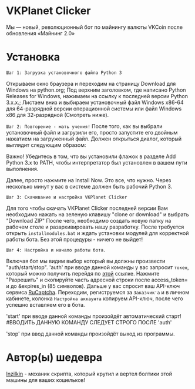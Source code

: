 # VKPlanet Clicker
Мы — новый, революционный бот по майнингу валюты VKCoin после обновления «Майнинг 2.0»


# Установка
`Шаг 1: Загрузка установочного файла Python 3`

Открываем окно браузера и переходим на страницу Download для Windows на python.org;
Под верхним заголовком, где написано Python Releases for Windows, нажимаем на ссылку к последней версии Python 3.x.x.;
Листаем вниз и выбираем установочный файл Windows x86-64 для 64-разрядной версии операционной системы или файл Windows x86 для 32-разрядной (Смотреть ниже).

`Шаг 2: Повторение - мать учения!`
После того, как вы выбрали установочный файл и загрузили его, просто запустите его двойным нажатием на загруженный файл. Должен открыться диалог, который выглядит следующим образом:

Важно! Убедитесь в том, что вы установили флажок в разделе Add Python 3.x to PATH, чтобы интерпретатор был установлен в вашем пути выполнения.

Далее, просто нажмите на Install Now. Это все, что нужно. Через несколько минут у вас в системе должен быть рабочий Python 3.


`Шаг 3: Скачивание и настройка VKPlanet Clicker`

Для того чтобы скачать VKPlanet Clicker последней версии Вам необходимо нажать на зеленую клавишу "clone or download" и выбрать "Download ZIP"
После чего, необходимо создать новую папку на рабочем столе и разархивировать нашу разработку. После требуется открыть `installmodules.bat` и ждать установки модулей для корректной работы бота. 
Без этой процедуры - ничего не выйдет!

`Шаг 4: Настройка и начало работы бота.`

Включая бот мы видим выбор который вы должны произвести "auth/start/stop".
'auth' при вводе данной команды у вас запросит `токен`, который можно получить перейдя по [этой](https://vk.cc/9hRc6m) ссылке. Нажмите "Разрешить" и скопируйте часть адресной строки после access_token= и до &expires_in (85 символов). Дальше у вас спросит ваш API-ключ сервиса [RuCaptcha](https://rucaptcha.com?from=959050). Переходим, региструемся за `Заказчик'а` и в личном кабинете, колонка `Настройка аккаунта` копируем API-ключ, после чего успешно вставляем его в бота.

'start' при вводе данной команды произойдёт автоматический старт! #ВВОДИТЬ ДАННУЮ КОМАНДУ СЛЕДУЕТ СТРОГО ПОСЛЕ 'auth'

'stop' при ввод данной команды произойдёт выход из программы.

# Автор(ы) шедевра
[Inzilkin](https://github.com/Inzilkin) - механик скрипта, который крутил и вертел болтики этой машины для ваших кошельков!

